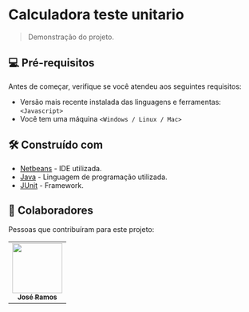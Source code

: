 # Calculadora teste unitario

> Demonstração do projeto.

## 💻 Pré-requisitos

Antes de começar, verifique se você atendeu aos seguintes requisitos:

* Versão mais recente instalada das linguagens e ferramentas: `<Javascript>`
* Você tem uma máquina `<Windows / Linux / Mac>`

## 🛠️ Construído com


* [Netbeans](https://netbeans.apache.org/) - IDE utilizada.
* [Java](https://www.java.com/pt-BR/) - Linguagem de programação utilizada.
* [JUnit](https://junit.org/junit5/) - Framework.

## 🤝 Colaboradores

Pessoas que contribuíram para este projeto:

<table>
  <tr>
    <td align="center">
      <a href="#">
        <img src="https://avatars.githubusercontent.com/u/77749469?v=4" width="100px;"/><br>
        <sub>
          <b>José Ramos</b>
        </sub>
      </a>
    </td>
  </tr>
</table>
